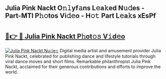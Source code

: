 ## Julia Pink Nackt O𝚗𝚕yf𝚊ns L𝚎a𝚔ed N𝚞𝚍es - Part-MTl P𝚑𝚘tos Vi𝚍𝚎o - H𝚘𝚝 Part L𝚎a𝚔s xEsPf

# <h2><a href="http://kfbta1.oniu.top/?m=Julia+Pink+Nackt">🔗👉 🔴 Julia Pink Nackt P𝚑ot𝚘𝚜 V𝚒d𝚎o</a></h2>

[![Julia Pink Nackt Nu𝚍e𝚜](https://i.imgur.com/0qMVB7G.gif)](http://kfbta1.oniu.top/?m=Julia+Pink+Nackt)
Digital media artist and amusement provider Julia Pink Nackt, celebrated for publishing dance and lifestyle tutorials through viral dance moves and short films. Remarkable philanthropist Julia Pink Nackt, acclaimed for their generous contributions and efforts to improve the world.  
